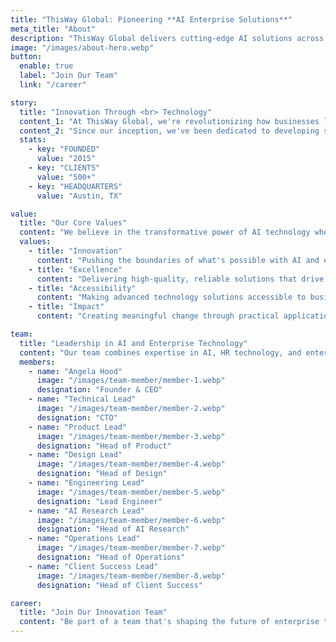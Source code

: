 ```yaml
---
title: "ThisWay Global: Pioneering **AI Enterprise Solutions**"
meta_title: "About"
description: "ThisWay Global delivers cutting-edge AI solutions across recruitment, high-performance computing, and model marketplace platforms."
image: "/images/about-hero.webp"
button:
  enable: true
  label: "Join Our Team"
  link: "/career"

story:
  title: "Innovation Through <br> Technology"
  content_1: "At ThisWay Global, we're revolutionizing how businesses leverage AI technology. Founded by Cambridge graduate Angela Hood, we combine deep expertise in AI, HR technology, and high-performance computing."
  content_2: "Since our inception, we've been dedicated to developing solutions that address critical business challenges. Our suite of products - Launch HPC, Sully's Sandbox, and WorkThisWay - represents our commitment to innovation and practical application of advanced technology."
  stats:
    - key: "FOUNDED"
      value: "2015"
    - key: "CLIENTS"
      value: "500+"
    - key: "HEADQUARTERS"
      value: "Austin, TX"

value:
  title: "Our Core Values"
  content: "We believe in the transformative power of AI technology when applied thoughtfully and purposefully."
  values:
    - title: "Innovation"
      content: "Pushing the boundaries of what's possible with AI and enterprise technology solutions."
    - title: "Excellence"
      content: "Delivering high-quality, reliable solutions that drive real business value."
    - title: "Accessibility"
      content: "Making advanced technology solutions accessible to businesses of all sizes."
    - title: "Impact"
      content: "Creating meaningful change through practical application of cutting-edge technology."

team:
  title: "Leadership in AI and Enterprise Technology"
  content: "Our team combines expertise in AI, HR technology, and enterprise solutions."
  members:
    - name: "Angela Hood"
      image: "/images/team-member/member-1.webp"
      designation: "Founder & CEO"
    - name: "Technical Lead"
      image: "/images/team-member/member-2.webp"
      designation: "CTO"
    - name: "Product Lead"
      image: "/images/team-member/member-3.webp"
      designation: "Head of Product"
    - name: "Design Lead"
      image: "/images/team-member/member-4.webp"
      designation: "Head of Design"
    - name: "Engineering Lead"
      image: "/images/team-member/member-5.webp"
      designation: "Lead Engineer"
    - name: "AI Research Lead"
      image: "/images/team-member/member-6.webp"
      designation: "Head of AI Research"
    - name: "Operations Lead"
      image: "/images/team-member/member-7.webp"
      designation: "Head of Operations"
    - name: "Client Success Lead"
      image: "/images/team-member/member-8.webp"
      designation: "Head of Client Success"

career:
  title: "Join Our Innovation Team"
  content: "Be part of a team that's shaping the future of enterprise technology through AI innovation."
---
```

